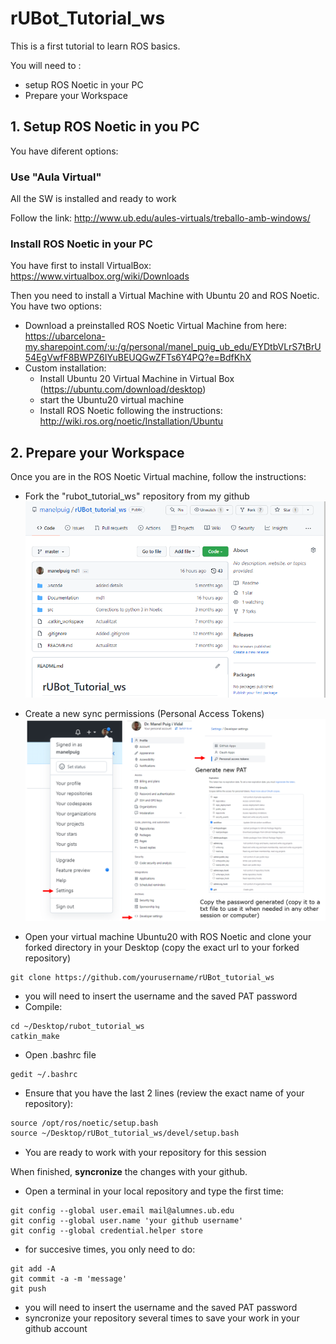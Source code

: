 # **rUBot_Tutorial_ws**
This is a first tutorial to learn ROS basics.

You will need to :
- setup ROS Noetic in your PC
- Prepare your Workspace 

## **1. Setup ROS Noetic in you PC**
You have diferent options:
### **Use "Aula Virtual"**
All the SW is installed and ready to work

Follow the link: http://www.ub.edu/aules-virtuals/treballo-amb-windows/

### **Install ROS Noetic in your PC**
You have first to install VirtualBox: https://www.virtualbox.org/wiki/Downloads

Then you need to install a Virtual Machine with Ubuntu 20 and ROS Noetic. You have two options:
- Download a preinstalled ROS Noetic Virtual Machine from here: https://ubarcelona-my.sharepoint.com/:u:/g/personal/manel_puig_ub_edu/EYDtbVLrS7tBrU54EgVwfF8BWPZ6IYuBEUQGwZFTs6Y4PQ?e=BdfKhX
- Custom installation:
    - Install Ubuntu 20 Virtual Machine in Virtual Box (https://ubuntu.com/download/desktop)
    - start the Ubuntu20 virtual machine
    - Install ROS Noetic following the instructions: http://wiki.ros.org/noetic/Installation/Ubuntu

## **2. Prepare your Workspace**
Once you are in the ROS Noetic Virtual machine, follow the instructions:

- Fork the "rubot_tutorial_ws" repository from my github
![](./Documentation/Images/1_fork.png)

- Create a new sync permissions (Personal Access Tokens)
![](./Documentation/Images/1_tokens.png)
- Open your virtual machine Ubuntu20 with ROS Noetic and clone your forked directory in your Desktop (copy the exact url to your forked repository)
```shell
git clone https://github.com/yourusername/rUBot_tutorial_ws
```
- you will need to insert the username and the saved PAT password
- Compile:
```shell
cd ~/Desktop/rubot_tutorial_ws
catkin_make
```
- Open .bashrc file
```shell
gedit ~/.bashrc
```
- Ensure that you have the last 2 lines (review the exact name of your repository):
```xml
source /opt/ros/noetic/setup.bash
source ~/Desktop/rUBot_tutorial_ws/devel/setup.bash
```
- You are ready to work with your repository for this session

When finished, **syncronize** the changes with your github. 
- Open a terminal in your local repository and type the first time:
```shell
git config --global user.email mail@alumnes.ub.edu
git config --global user.name 'your github username'
git config --global credential.helper store
```
- for succesive times, you only need to do:
```shell
git add -A
git commit -a -m 'message'
git push
```
- you will need to insert the username and the saved PAT password
- syncronize your repository several times to save your work in your github account